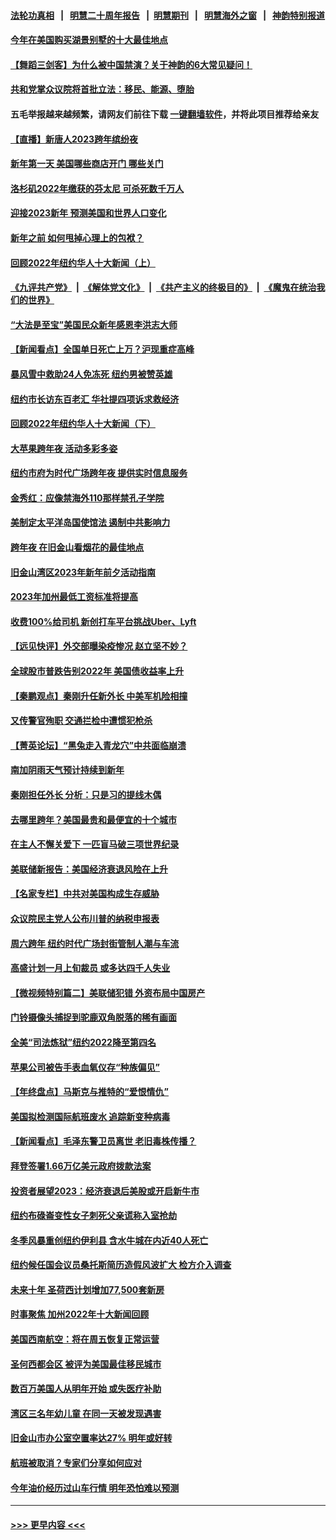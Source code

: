 #### [法轮功真相](https://github.com/gfw-breaker/truth/blob/master/README.md?t=0) &nbsp;&nbsp;|&nbsp;&nbsp; [明慧二十周年报告](https://github.com/gfw-breaker/mh-reports/blob/master/README.md?t=0) &nbsp;&nbsp;|&nbsp;&nbsp;[明慧期刊](https://github.com/gfw-breaker/mh-qikan) &nbsp;&nbsp;|&nbsp;&nbsp; [明慧海外之窗](https://github.com/gfw-breaker/mh-news/blob/master/README.md?t=0) &nbsp;&nbsp;|&nbsp;&nbsp; [神韵特别报道](https://github.com/gfw-breaker/mh-news/blob/master/shenyun.md?t=0)
#### [今年在美国购买湖景别墅的十大最佳地点](../pages/nsc412/n13896673.md?t=01011843) 
#### [【舞蹈三剑客】为什么被中国禁演？关于神韵的6大常见疑问！](../pages/nsc412/n13896702.md?t=01011843) 
#### [共和党掌众议院将首批立法：移民、能源、堕胎](../pages/nsc412/n13896596.md?t=01011843) 
#### 五毛举报越来越频繁，请网友们前往下载 [一键翻墙软件](https://github.com/gfw-breaker/ssr-accounts)，并将此项目推荐给亲友
#### [【直播】新唐人2023跨年缤纷夜](../pages/nsc412/n13894666.md?t=01011843) 
#### [新年第一天 美国哪些商店开门 哪些关门](../pages/nsc412/n13896531.md?t=01011843) 
#### [洛杉矶2022年缴获的芬太尼 可杀死数千万人](../pages/nsc412/n13895883.md?t=01011843) 
#### [迎接2023新年 预测美国和世界人口变化](../pages/nsc412/n13895867.md?t=01011843) 
#### [新年之前 如何甩掉心理上的包袱？](../pages/nsc412/n13895872.md?t=01011843) 
#### [回顾2022年纽约华人十大新闻（上）](../pages/nsc412/n13894963.md?t=01011843) 
#### [《九评共产党》](https://github.com/begood0513/9ping.md/blob/master/README.md) &nbsp;|&nbsp; [《解体党文化》](../../../../jtdwh.md/blob/master/README.md)  &nbsp;|&nbsp; [《共产主义的终极目的》](../../../../gczydzjmd.md/blob/master/README.md) &nbsp;|&nbsp; [《魔鬼在统治我们的世界》](../../../../mgztzwmdsj.md/blob/master/README.md) 
#### [“大法是至宝”美国民众新年感恩李洪志大师](../pages/nsc412/n13895026.md?t=01011843) 
#### [【新闻看点】全国单日死亡上万？沪现重症高峰](../pages/nsc412/n13895833.md?t=01011843) 
#### [暴风雪中救助24人免冻死 纽约男被赞英雄](../pages/nsc412/n13895944.md?t=01011843) 
#### [纽约市长访东百老汇 华社提四项诉求救经济](../pages/nsc412/n13895912.md?t=01011843) 
#### [回顾2022年纽约华人十大新闻（下）](../pages/nsc412/n13895946.md?t=01011843) 
#### [大苹果跨年夜 活动多彩多姿](../pages/nsc412/n13895910.md?t=01011843) 
#### [纽约市府为时代广场跨年夜 提供实时信息服务](../pages/nsc412/n13895908.md?t=01011843) 
#### [金秀红：应像禁海外110那样禁孔子学院](../pages/nsc412/n13895989.md?t=01011843) 
#### [美制定太平洋岛国使馆法 遏制中共影响力](../pages/nsc412/n13895823.md?t=01011843) 
#### [跨年夜 在旧金山看烟花的最佳地点](../pages/nsc412/n13895936.md?t=01011843) 
#### [旧金山湾区2023年新年前夕活动指南](../pages/nsc412/n13895923.md?t=01011843) 
#### [2023年加州最低工资标准将提高](../pages/nsc412/n13895900.md?t=01011843) 
#### [收费100%给司机 新创打车平台挑战Uber、Lyft](../pages/nsc412/n13895898.md?t=01011843) 
#### [【远见快评】外交部曝染疫惨况 赵立坚不妙？](../pages/nsc412/n13895840.md?t=01011843) 
#### [全球股市普跌告别2022年 美国债收益率上升](../pages/nsc412/n13895789.md?t=01011843) 
#### [【秦鹏观点】秦刚升任新外长 中美军机险相撞](../pages/nsc412/n13895719.md?t=01011843) 
#### [又传警官殉职 交通拦检中遭惯犯枪杀](../pages/nsc412/n13895835.md?t=01011843) 
#### [【菁英论坛】“黑兔走入青龙穴”中共面临崩溃](../pages/nsc412/n13895575.md?t=01011843) 
#### [南加阴雨天气预计持续到新年](../pages/nsc412/n13895812.md?t=01011843) 
#### [秦刚担任外长 分析：只是习的提线木偶](../pages/nsc412/n13895637.md?t=01011843) 
#### [去哪里跨年？美国最贵和最便宜的十个城市](../pages/nsc412/n13895532.md?t=01011843) 
#### [在主人不懈关爱下 一匹盲马破三项世界纪录](../pages/nsc412/n13892398.md?t=01011843) 
#### [美联储新报告：美国经济衰退风险在上升](../pages/nsc412/n13895782.md?t=01011843) 
#### [【名家专栏】中共对美国构成生存威胁](../pages/nsc412/n13894391.md?t=01011843) 
#### [众议院民主党人公布川普的纳税申报表](../pages/nsc412/n13895593.md?t=01011843) 
#### [周六跨年 纽约时代广场封街管制人潮与车流](../pages/nsc412/n13894990.md?t=01011843) 
#### [高盛计划一月上旬裁员 或多达四千人失业](../pages/nsc412/n13895512.md?t=01011843) 
#### [【微视频特别篇二】美联储犯错 外资布局中国房产](../pages/nsc412/n13895476.md?t=01011843) 
#### [门铃摄像头捕捉到驼鹿双角脱落的稀有画面](../pages/nsc412/n13893190.md?t=01011843) 
#### [全美“司法炼狱”纽约2022降至第四名](../pages/nsc412/n13894983.md?t=01011843) 
#### [苹果公司被告手表血氧仪存“种族偏见”](../pages/nsc412/n13894993.md?t=01011843) 
#### [【年终盘点】马斯克与推特的“爱恨情仇”](../pages/nsc412/n13893800.md?t=01011843) 
#### [美国拟检测国际航班废水 追踪新变种病毒](../pages/nsc412/n13895092.md?t=01011843) 
#### [【新闻看点】毛泽东警卫员离世 老旧毒株传播？](../pages/nsc412/n13894728.md?t=01011843) 
#### [拜登签署1.66万亿美元政府拨款法案](../pages/nsc412/n13894915.md?t=01011843) 
#### [投资者展望2023：经济衰退后美股或开启新牛市](../pages/nsc412/n13894818.md?t=01011843) 
#### [纽约布碌崙变性女子刺死父亲谎称入室抢劫](../pages/nsc412/n13894981.md?t=01011843) 
#### [冬季风暴重创纽约伊利县 含水牛城在内近40人死亡](../pages/nsc412/n13894934.md?t=01011843) 
#### [纽约候任国会议员桑托斯简历造假风波扩大 检方介入调查](../pages/nsc412/n13894932.md?t=01011843) 
#### [未来十年 圣荷西计划增加77,500套新房](../pages/nsc412/n13895060.md?t=01011843) 
#### [时事聚焦 加州2022年十大新闻回顾](../pages/nsc412/n13894973.md?t=01011843) 
#### [美国西南航空：将在周五恢复正常运营](../pages/nsc412/n13895009.md?t=01011843) 
#### [圣何西都会区 被评为美国最佳移民城市](../pages/nsc412/n13894977.md?t=01011843) 
#### [数百万美国人从明年开始 或失医疗补助](../pages/nsc412/n13894958.md?t=01011843) 
#### [湾区三名年幼儿童 在同一天被发现遇害](../pages/nsc412/n13894944.md?t=01011843) 
#### [旧金山市办公室空置率达27% 明年或好转](../pages/nsc412/n13894923.md?t=01011843) 
#### [航班被取消？专家们分享如何应对](../pages/nsc412/n13894913.md?t=01011843) 
#### [今年油价经历过山车行情 明年恐怕难以预测](../pages/nsc412/n13894718.md?t=01011843) 

----
#### [ >>> 更早内容 <<< ](../indexes/nsc412-earlier.md)
